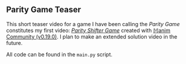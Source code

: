 ## Parity Game Teaser

This short teaser video for a game I have been calling the *Parity Game* constitutes my first video: *[Parity Shifter Game](https://www.youtube.com/watch?v=hg7bFiNvHS0)* created with [$\mathbb{M}$anim Community (v0.19.0)](https://docs.manim.community/en/stable/index.html). I plan to make an extended solution video in the future.

All code can be found in the `main.py` script. 